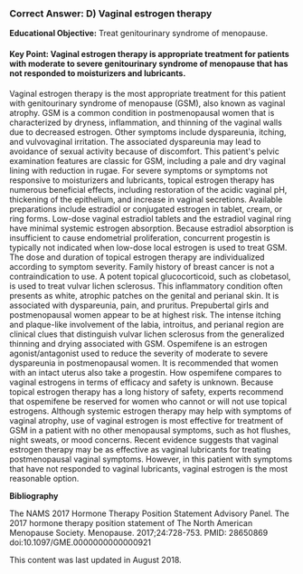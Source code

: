 
### Correct Answer: D) Vaginal estrogen therapy 

**Educational Objective:** Treat genitourinary syndrome of menopause.

#### **Key Point:** Vaginal estrogen therapy is appropriate treatment for patients with moderate to severe genitourinary syndrome of menopause that has not responded to moisturizers and lubricants.

Vaginal estrogen therapy is the most appropriate treatment for this patient with genitourinary syndrome of menopause (GSM), also known as vaginal atrophy. GSM is a common condition in postmenopausal women that is characterized by dryness, inflammation, and thinning of the vaginal walls due to decreased estrogen. Other symptoms include dyspareunia, itching, and vulvovaginal irritation. The associated dyspareunia may lead to avoidance of sexual activity because of discomfort. This patient's pelvic examination features are classic for GSM, including a pale and dry vaginal lining with reduction in rugae. For severe symptoms or symptoms not responsive to moisturizers and lubricants, topical estrogen therapy has numerous beneficial effects, including restoration of the acidic vaginal pH, thickening of the epithelium, and increase in vaginal secretions. Available preparations include estradiol or conjugated estrogen in tablet, cream, or ring forms. Low-dose vaginal estradiol tablets and the estradiol vaginal ring have minimal systemic estrogen absorption. Because estradiol absorption is insufficient to cause endometrial proliferation, concurrent progestin is typically not indicated when low-dose local estrogen is used to treat GSM. The dose and duration of topical estrogen therapy are individualized according to symptom severity. Family history of breast cancer is not a contraindication to use.
A potent topical glucocorticoid, such as clobetasol, is used to treat vulvar lichen sclerosus. This inflammatory condition often presents as white, atrophic patches on the genital and perianal skin. It is associated with dyspareunia, pain, and pruritus. Prepubertal girls and postmenopausal women appear to be at highest risk. The intense itching and plaque-like involvement of the labia, introitus, and perianal region are clinical clues that distinguish vulvar lichen sclerosus from the generalized thinning and drying associated with GSM.
Ospemifene is an estrogen agonist/antagonist used to reduce the severity of moderate to severe dyspareunia in postmenopausal women. It is recommended that women with an intact uterus also take a progestin. How ospemifene compares to vaginal estrogens in terms of efficacy and safety is unknown. Because topical estrogen therapy has a long history of safety, experts recommend that ospemifene be reserved for women who cannot or will not use topical estrogens.
Although systemic estrogen therapy may help with symptoms of vaginal atrophy, use of vaginal estrogen is most effective for treatment of GSM in a patient with no other menopausal symptoms, such as hot flushes, night sweats, or mood concerns.
Recent evidence suggests that vaginal estrogen therapy may be as effective as vaginal lubricants for treating postmenopausal vaginal symptoms. However, in this patient with symptoms that have not responded to vaginal lubricants, vaginal estrogen is the most reasonable option.

**Bibliography**

The NAMS 2017 Hormone Therapy Position Statement Advisory Panel. The 2017 hormone therapy position statement of The North American Menopause Society. Menopause. 2017;24:728-753. PMID: 28650869 doi:10.1097/GME.0000000000000921

This content was last updated in August 2018.